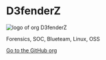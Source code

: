 # D3fenderZ

![logo of org D3fenderZ](https://avatars.githubusercontent.com/u/116446913?s=200)

Forensics, SOC, Blueteam, Linux, OSS

[Go to the GitHub org](https://github.com/d3fenderz)

